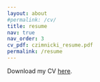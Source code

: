 ```yaml
---
layout: about
#permalink: /cv/
title: resume
nav: true
nav_order: 3
cv_pdf: czimnicki_resume.pdf
permalink: /resume
---
```


<p>Download my CV <a href="assets/pdf/czimnicki_resume.pdf">here</a>.</p>

<!-- <embed src="assets/pdf/CV_clementine_zimnicki.pdf" type="application/pdf" width="100%" height="600px" /> -->

<p><object src="assets/pdf/czimnicki_resume.pdf" type="application/pdf" width="800" height="500"> </object></p>



